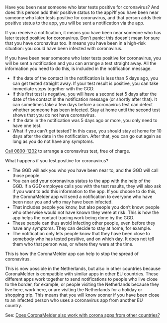 Have you been near someone who later tests positive for coronavirus? And does this person add their positive status to the app?If you have been near someone who later tests positive for coronavirus, and that person adds their positive status to the app, you will be sent a notification via the app.

If you receive a notification, it means you have been near someone who has later tested positive for coronavirus. Don’t panic: this doesn’t mean for sure that you have coronavirus too. It means you have been in a high-risk situation: you could have been infected with coronavirus.

If you have been near someone who later tests positive for coronavirus, you will be sent a notification and you can arrange a test straight away. All the information you need to do this, is included in the notification message.

- If the date of the contact in the notification is less than 5 days ago, you can get tested straight away. If your test result is positive, you can take immediate steps together with the GGD.
- If this first test is negative, you will have a second test 5 days after the date of the contact in the notification message (or shortly after that). It can sometimes take a few days before a coronavirus test can detect whether someone has been infected. Stay at home until the second test shows that you do not have coronavirus.
- If the date in the notification was 5 days ago or more, you only need to have one test. 
- What if you can't get tested? In this case, you should stay at home for 10 days after the date in the notification. After that, you can go out again as long as you do not have any symptoms.

<a href="tel:0800-1202">Call 0800-1202</a> to arrange a coronavirus test, free of charge.

What happens if you test positive for coronavirus?

- The GGD will ask you who you have been near to, and the GGD will call those people.
- You can add your coronavirus status to the app with the help of the GGD. If a GGD employee calls you with the test results, they will also ask if you want to add this information to the app. If you choose to do this, the CoronaMelder app will send a notification to everyone who have been near you and who may have been infected.
- That includes people you know, but also people you don’t know: people who otherwise would not have known they were at risk. This is how the app helps the contact tracing work being done by the GGD.
- These people can thus avoid infecting other people, even before they have any symptoms. They can decide to stay at home, for example.
- The notification only lets people know that they have been close to somebody who has tested positive, and on which day. It does not tell them who that person was, or where they were at the time.

This is how the CoronaMelder app can help to stop the spread of coronavirus.

This is now possible in the Netherlands, but also in other countries because CoronaMelder is compatible with similar apps in other EU countries. These different apps work together to send notifications to people who live close to the border, for example, or people visiting the Netherlands because they live here, work here, or are visiting the Netherlands for a holiday or shopping trip. This means that you will know sooner if you have been close to an infected person who uses a coronavirus app from another EU country. 

See: [Does CoronaMelder also work with corona apps from other countries?](/en/faq/13-gebruik-app-uit-ander-land)
